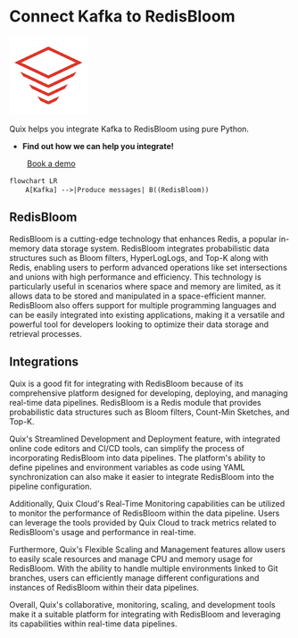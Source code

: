 # Connect Kafka to RedisBloom

![](./images/logo_1.jpg)

Quix helps you integrate Kafka to RedisBloom using pure Python.

<div class="grid cards blog-grid-card" markdown>

- __Find out how we can help you integrate!__

    <a class="md-button md-button--primary" href="https://share.hsforms.com/1iW0TmZzKQMChk0lxd_tGiw4yjw2?__hstc=175542013.2303933fbd746c0ac86d9ccbe9bc9100.1728383268831.1729603416735.1729620918855.31&__hssc=175542013.1.1729620918855&__hsfp=2132701734" target="_blank" style="margin:.5rem;">Book a demo</a>

</div>

```mermaid
flowchart LR
    A[Kafka] -->|Produce messages| B((RedisBloom))
```

## RedisBloom

RedisBloom is a cutting-edge technology that enhances Redis, a popular in-memory data storage system. RedisBloom integrates probabilistic data structures such as Bloom filters, HyperLogLogs, and Top-K along with Redis, enabling users to perform advanced operations like set intersections and unions with high performance and efficiency. This technology is particularly useful in scenarios where space and memory are limited, as it allows data to be stored and manipulated in a space-efficient manner. RedisBloom also offers support for multiple programming languages and can be easily integrated into existing applications, making it a versatile and powerful tool for developers looking to optimize their data storage and retrieval processes.

## Integrations

Quix is a good fit for integrating with RedisBloom because of its comprehensive platform designed for developing, deploying, and managing real-time data pipelines. RedisBloom is a Redis module that provides probabilistic data structures such as Bloom filters, Count-Min Sketches, and Top-K. 

Quix's Streamlined Development and Deployment feature, with integrated online code editors and CI/CD tools, can simplify the process of incorporating RedisBloom into data pipelines. The platform's ability to define pipelines and environment variables as code using YAML synchronization can also make it easier to integrate RedisBloom into the pipeline configuration.

Additionally, Quix Cloud's Real-Time Monitoring capabilities can be utilized to monitor the performance of RedisBloom within the data pipeline. Users can leverage the tools provided by Quix Cloud to track metrics related to RedisBloom's usage and performance in real-time.

Furthermore, Quix's Flexible Scaling and Management features allow users to easily scale resources and manage CPU and memory usage for RedisBloom. With the ability to handle multiple environments linked to Git branches, users can efficiently manage different configurations and instances of RedisBloom within their data pipelines.

Overall, Quix's collaborative, monitoring, scaling, and development tools make it a suitable platform for integrating with RedisBloom and leveraging its capabilities within real-time data pipelines.

